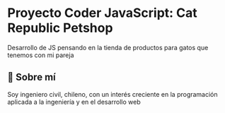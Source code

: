 # Proyecto Coder JavaScript: Cat Republic Petshop

Desarrollo de JS pensando en la tienda de productos para gatos que tenemos con mi pareja

## 🚀 Sobre mí

Soy ingeniero civil, chileno, con un interés creciente en la programación aplicada a la ingeniería y en el desarrollo web
